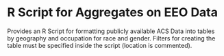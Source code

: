 # R Script for Aggregates on EEO Data
Provides an R Script for formatting publicly available ACS Data into tables by geography and occupation for race and gender.
Filters for creating the table must be specified inside the script (location is commented).
